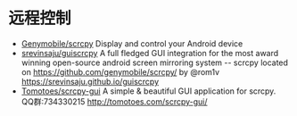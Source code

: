 # 远程控制
- [Genymobile/scrcpy](https://github.com/Genymobile/scrcpy) Display and control your Android device
- [srevinsaju/guiscrcpy](https://github.com/srevinsaju/guiscrcpy) A full fledged GUI integration for the most award winning open-source android screen mirroring system -- scrcpy located on https://github.com/genymobile/scrcpy/ by @rom1v https://srevinsaju.github.io/guiscrcpy
- [Tomotoes/scrcpy-gui](https://github.com/Tomotoes/scrcpy-gui) A simple & beautiful GUI application for scrcpy. QQ群:734330215 http://tomotoes.com/scrcpy-gui/
































